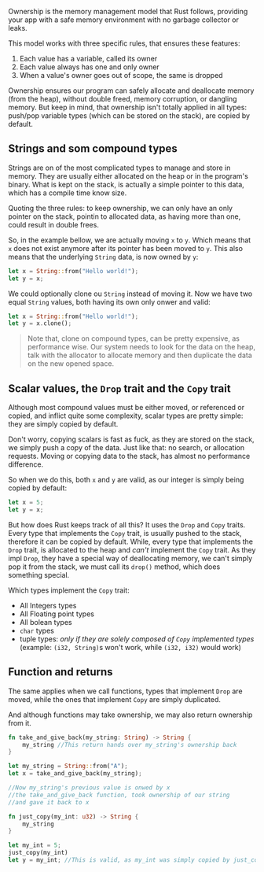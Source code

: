 Ownership is the memory management model that Rust follows, providing your app with a safe memory environment with no garbage collector or leaks. 

This model works with three specific rules, that ensures these features:
1. Each value has a variable, called its owner
2. Each value always has one and only owner
3. When a value's owner goes out of scope, the same is dropped

Ownership ensures our program can safely allocate and deallocate memory (from the heap), without double freed, memory corruption, or dangling memory. But keep in mind, that ownership isn't totally applied in all types: push/pop variable types (which can be stored on the stack), are copied by default.

## Strings and som compound types
Strings are on of the most complicated types to manage and store in memory. They are usually either allocated on the heap or in the program's binary. What is kept on the stack, is actually a simple pointer to this data, which has a compile time know size.

Quoting the three rules: to keep ownership, we can only have an only pointer on the stack, pointin to allocated data, as having more than one, could result in double frees. 

So, in the example bellow, we are actually moving ``x`` to ``y``. Which means that ``x`` does not exist anymore after its pointer has been moved to ``y``. This also means that the underlying ``String`` data, is now owned by ``y``:
```rust
let x = String::from("Hello world!");
let y = x;
```

We could optionally clone ou ``String`` instead of moving it. Now we have two equal ``String`` values, both having its own only onwer and valid:
```rust
let x = String::from("Hello world!");
let y = x.clone();
```

> Note that, clone on compound types, can be pretty expensive, as performance wise. Our system needs to look for the data on the heap, talk with the allocator to allocate memory and then duplicate the data on the new opened space.

## Scalar values, the ``Drop`` trait and the ``Copy`` trait
Although most compound values must be either moved, or referenced or copied, and inflict quite some complexity, scalar types are pretty simple: they are simply copied by default.

Don't worry, copying scalars is fast as fuck, as they are stored on the stack, we simply push a copy of the data. Just like that: no search, or allocation requests. Moving or copying data to the stack, has almost no performance difference.

So when we do this, both ``x`` and ``y`` are valid, as our integer is simply being copied by default:
```rust 
let x = 5;
let y = x;
```

But how does Rust keeps track of all this? It uses the ``Drop`` and ``Copy`` traits. Every type that implements the ``Copy`` trait, is usually pushed to the stack, therefore it can be copied by default. 
While, every type that implements the ``Drop`` trait, is allocated to the heap and _can't_ implement the ``Copy`` trait. As they impl ``Drop``, they have a special way of deallocating memory, we can't simply pop it from the stack, we must call its ``drop()`` method, which does something special. 

Which types implement the ``Copy`` trait: 
- All Integers types
- All Floating point types
- All bolean types
- ``char`` types
- tuple types: _only if they are solely composed of  ``Copy`` implemented types_ (example: ``(i32, String)``s won't work, while ``(i32, i32)`` would work)

## Function and returns
The same applies when we call functions, types that implement ``Drop`` are moved, while the ones that implement ``Copy`` are simply duplicated.

And although functions may take ownership, we may also return ownership from it.

```rust 
fn take_and_give_back(my_string: String) -> String {
	my_string //This return hands over my_string's ownership back 
}

let my_string = String::from("A");
let x = take_and_give_back(my_string);

//Now my_string's previous value is onwed by x
//the take_and_give_back function, took ownership of our string
//and gave it back to x 

fn just_copy(my_int: u32) -> String {
	my_string
}

let my_int = 5;
just_copy(my_int)
let y = my_int; //This is valid, as my_int was simply copied by just_copy
```